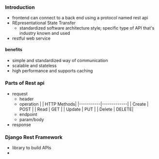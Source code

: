 ### Introduction
- frontend can connect to a back end using a protocol named rest api
- REpresentational State Transfer 
  - standardized software architecture style; specific type of API that's industry known and used
- restful web service


#### benefits
- simple and standardized way of communication
- scalable and stateless
- high performance and supports caching

### Parts of Rest api
- request
  - header
  - operation
    |            | HTTP Methods|
    |-----------|-------------|
    |   Create  | POST |
    |   Read    | GET |
    |   Update  | PUT |
    |   Delete  | DELETE|
  - endpoint
  - param/body  
- response


### Django Rest Framework
- library to build APIs
- 